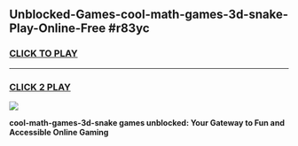 
## Unblocked-Games-cool-math-games-3d-snake-Play-Online-Free #r83yc
<h3>
<a href="https://us.freeplayer.one?title=cool-math-games-3d-snake&ref=10M">CLICK TO PLAY</a></h3>
<hr>

<h3>
<a href="https://us.freeplayer.one?title=cool-math-games-3d-snake&ref=10M">CLICK 2 PLAY</a>
  
</h3>

<a href="https://us.freeplayer.one?title=cool-math-games-3d-snake&ref=10M"><img src="https://clearcache.store/games.png"></a>


**cool-math-games-3d-snake games unblocked: Your Gateway to Fun and Accessible Online Gaming**
